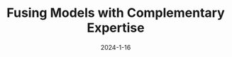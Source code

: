 ---
title: "Fusing Models with Complementary Expertise"
excerpt: 'H. Wang, F. M. Polo, Y. Sun, S. Kundu, E. P. Xing, M. Yurochkin, ICLR 2024 \[[link](https://openreview.net/forum?id=dvbqXi8O30)\] \[[arXiv](https://arxiv.org/abs/2310.01542)\]'
date: 2024-1-16
venue: 'ICLR'
pubtype: '2024'
excerpt_separator: ""
---